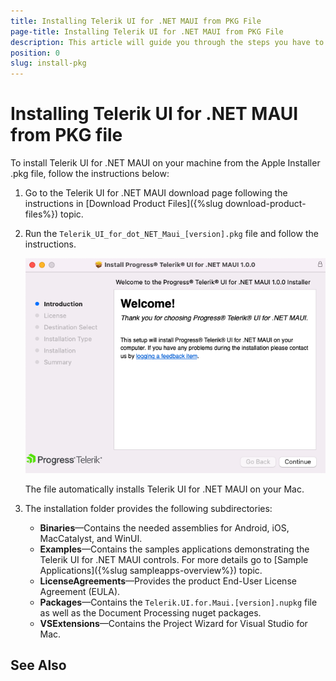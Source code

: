 ```yaml
---
title: Installing Telerik UI for .NET MAUI from PKG File
page-title: Installing Telerik UI for .NET MAUI from PKG File
description: This article will guide you through the steps you have to follow in order to download and install the Telerik UI for .NET MAUI.
position: 0 
slug: install-pkg
---
```

# Installing Telerik UI for .NET MAUI from PKG file

To install Telerik UI for .NET MAUI on your machine from the Apple Installer .pkg file, follow the instructions below:

1. Go to the Telerik UI for .NET MAUI download page following the instructions in [Download Product Files]({%slug download-product-files%}) topic.

1. Run the `Telerik_UI_for_dot_NET_Maui_[version].pkg` file and follow the instructions. 

	![Installation Mac](images/install_pkg.png)
	
	The file automatically installs Telerik UI for .NET MAUI on your Mac.

1. The installation folder provides the following subdirectories:

    * **Binaries**&mdash;Contains the needed assemblies for Android, iOS, MacCatalyst, and WinUI.
    * **Examples**&mdash;Contains the samples applications demonstrating the Telerik UI for .NET MAUI controls. For more details go to [Sample Applications]({%slug sampleapps-overview%}) topic.
    * **LicenseAgreements**&mdash;Provides the product End-User License Agreement (EULA).
    * **Packages**&mdash;Contains the `Telerik.UI.for.Maui.[version].nupkg` file as well as the Document Processing nuget packages.
	* **VSExtensions**&mdash;Contains the Project Wizard for Visual Studio for Mac.
	
## See Also

